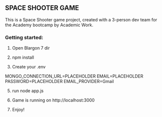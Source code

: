 ## SPACE SHOOTER GAME

This is a Space Shooter game project, created with a 3-person dev team for the Academy bootcamp by Academic Work.

### Getting started:

1. Open Blargon 7 dir

2. npm install

3. Create your .env

MONGO_CONNECTION_URL=PLACEHOLDER
EMAIL=PLACEHOLDER
PASSWORD=PLACEHOLDER
EMAIL_PROVIDER=Gmail

5. run node app.js

6. Game is running on http://localhost:3000

7. Enjoy!